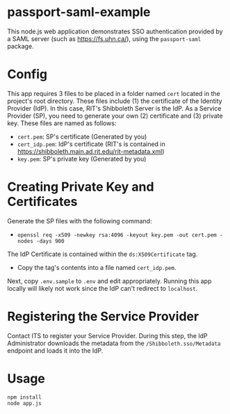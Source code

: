 # passport-saml-example

This node.js web application demonstrates SSO authentication provided by a SAML server (such as https://fs.uhn.ca/), using the `passport-saml` package.

Config
======

This app requires 3 files to be placed in a folder named `cert` located in the project's root directory. These files include (1) the certificate  of the Identity Provider (IdP). In this case, RIT's Shibboleth Server is the IdP. As a Service Provider (SP), you need to generate your own (2) certificate and (3) private key. These files are named as follows:

- `cert.pem`: SP's certificate (Generated by you)
- `cert_idp.pem`: IdP's certificate (RIT's is contained in https://shibboleth.main.ad.rit.edu/rit-metadata.xml)
- `key.pem`: SP's private key (Generated by you)

Creating Private Key and Certificates
=====================================

Generate the SP files with the following command:
- `openssl req -x509 -newkey rsa:4096 -keyout key.pem -out cert.pem -nodes -days 900`

The IdP Certificate is contained within the `ds:X509Certificate` tag.
- Copy the tag's contents into a file named `cert_idp.pem`.

Next, copy `.env.sample` to `.env` and edit appropriately. Running this app locally will likely not work since the IdP can't redirect to `localhost`.

Registering the Service Provider
================================

Contact ITS to register your Service Provider. During this step, the IdP Administrator downloads the metadata from the `/Shibboleth.sso/Metadata` endpoint and loads it into the IdP.

Usage
=====

```
npm install
node app.js
```

